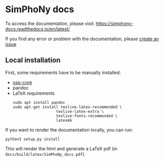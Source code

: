 
# SimPhoNy docs
To access the documentation, please visit: https://simphony-docs.readthedocs.io/en/latest/

If you find any error or problem with the documentation, please [create an issue](https://github.com/simphony/docs/issues)

## Local installation
First, some requirements have to be manually installed:
- [osp-core](https://github.com/simphony/osp-core)
- pandoc
- LaTeX requirements
  ```shell
  sudo apt install pandoc
  sudo apt-get install texlive-latex-recommended \
                     texlive-latex-extra \
                     texlive-fonts-recommended \
                     latexmk 
  ```


If you want to render the documentation locally, you can run:
```
python3 setup.py install
```

This will render the html and generate a LaTeX pdf (in `docs/build/latex/SimPhoNy_docs.pdf`).